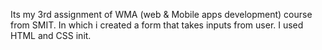 Its my 3rd assignment of WMA (web & Mobile apps development) course from SMIT. In which i created a form that takes inputs from user. I used HTML and CSS init.

